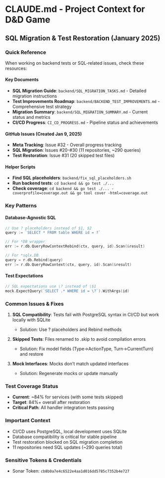 # CLAUDE.md - Project Context for D&D Game

## SQL Migration & Test Restoration (January 2025)

### Quick Reference
When working on backend tests or SQL-related issues, check these resources:

#### Key Documents
- **SQL Migration Guide**: `backend/SQL_MIGRATION_TASKS.md` - Detailed migration instructions
- **Test Improvements Roadmap**: `backend/BACKEND_TEST_IMPROVEMENTS.md` - Comprehensive test strategy
- **Migration Summary**: `backend/SQL_MIGRATION_SUMMARY.md` - Current status and metrics
- **CI/CD Progress**: `CI_CD_PROGRESS.md` - Pipeline status and achievements

#### GitHub Issues (Created Jan 9, 2025)
- **Meta Tracking**: Issue #32 - Overall progress tracking
- **SQL Migration**: Issues #20-#30 (11 repositories, ~290 queries)
- **Test Restoration**: Issue #31 (20 skipped test files)

#### Helper Scripts
- **Find SQL placeholders**: `backend/fix_sql_placeholders.sh`
- **Run backend tests**: `cd backend && go test ./...`
- **Check coverage**: `cd backend && go test ./... -coverprofile=coverage.out && go tool cover -html=coverage.out`

### Key Patterns

#### Database-Agnostic SQL
```go
// Use ? placeholders instead of $1, $2
query := `SELECT * FROM table WHERE id = ?`

// For *DB wrapper
err := r.db.QueryRowContextRebind(ctx, query, id).Scan(&result)

// For *sqlx.DB
query = r.db.Rebind(query)
err := r.db.QueryRowContext(ctx, query, id).Scan(&result)
```

#### Test Expectations
```go
// SQL expectations use \? instead of \$1
mock.ExpectQuery(`SELECT .* WHERE id = \?`).WithArgs(id)
```

### Common Issues & Fixes
1. **SQL Compatibility**: Tests fail with PostgreSQL syntax in CI/CD but work locally with SQLite
   - Solution: Use ? placeholders and Rebind methods
   
2. **Skipped Tests**: Files renamed to .skip to avoid compilation errors
   - Solution: Fix model fields (Type→ActionType, Turn→CurrentTurn) and restore

3. **Mock Interfaces**: Mocks don't match updated interfaces
   - Solution: Regenerate mocks or update manually

### Test Coverage Status
- **Current**: ~84% for services (with some tests skipped)
- **Target**: 84%+ overall after restoration
- **Critical Path**: All handler integration tests passing

### Important Context
- CI/CD uses PostgreSQL, local development uses SQLite
- Database compatibility is critical for stable pipeline
- Test restoration blocked on SQL migration completion
- 11 repositories need SQL updates (~290 queries total)

### Sensitive Tokens & Credentials
- Sonar Token: `cb8b0a7e4c6522e4aa1d016dd5785c7352b4e727`
